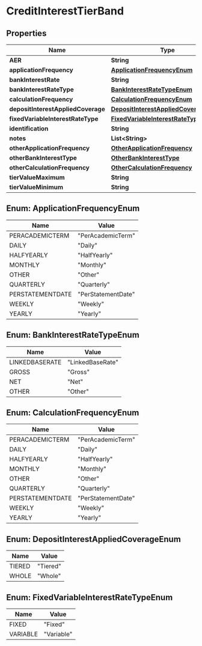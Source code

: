 
# CreditInterestTierBand

## Properties
Name | Type | Description | Notes
------------ | ------------- | ------------- | -------------
**AER** | **String** |  |  [optional]
**applicationFrequency** | [**ApplicationFrequencyEnum**](#ApplicationFrequencyEnum) |  |  [optional]
**bankInterestRate** | **String** |  |  [optional]
**bankInterestRateType** | [**BankInterestRateTypeEnum**](#BankInterestRateTypeEnum) |  |  [optional]
**calculationFrequency** | [**CalculationFrequencyEnum**](#CalculationFrequencyEnum) |  |  [optional]
**depositInterestAppliedCoverage** | [**DepositInterestAppliedCoverageEnum**](#DepositInterestAppliedCoverageEnum) |  |  [optional]
**fixedVariableInterestRateType** | [**FixedVariableInterestRateTypeEnum**](#FixedVariableInterestRateTypeEnum) |  |  [optional]
**identification** | **String** |  |  [optional]
**notes** | **List&lt;String&gt;** |  |  [optional]
**otherApplicationFrequency** | [**OtherApplicationFrequency**](OtherApplicationFrequency.md) |  |  [optional]
**otherBankInterestType** | [**OtherBankInterestType**](OtherBankInterestType.md) |  |  [optional]
**otherCalculationFrequency** | [**OtherCalculationFrequency**](OtherCalculationFrequency.md) |  |  [optional]
**tierValueMaximum** | **String** |  |  [optional]
**tierValueMinimum** | **String** |  |  [optional]


<a name="ApplicationFrequencyEnum"></a>
## Enum: ApplicationFrequencyEnum
Name | Value
---- | -----
PERACADEMICTERM | &quot;PerAcademicTerm&quot;
DAILY | &quot;Daily&quot;
HALFYEARLY | &quot;HalfYearly&quot;
MONTHLY | &quot;Monthly&quot;
OTHER | &quot;Other&quot;
QUARTERLY | &quot;Quarterly&quot;
PERSTATEMENTDATE | &quot;PerStatementDate&quot;
WEEKLY | &quot;Weekly&quot;
YEARLY | &quot;Yearly&quot;


<a name="BankInterestRateTypeEnum"></a>
## Enum: BankInterestRateTypeEnum
Name | Value
---- | -----
LINKEDBASERATE | &quot;LinkedBaseRate&quot;
GROSS | &quot;Gross&quot;
NET | &quot;Net&quot;
OTHER | &quot;Other&quot;


<a name="CalculationFrequencyEnum"></a>
## Enum: CalculationFrequencyEnum
Name | Value
---- | -----
PERACADEMICTERM | &quot;PerAcademicTerm&quot;
DAILY | &quot;Daily&quot;
HALFYEARLY | &quot;HalfYearly&quot;
MONTHLY | &quot;Monthly&quot;
OTHER | &quot;Other&quot;
QUARTERLY | &quot;Quarterly&quot;
PERSTATEMENTDATE | &quot;PerStatementDate&quot;
WEEKLY | &quot;Weekly&quot;
YEARLY | &quot;Yearly&quot;


<a name="DepositInterestAppliedCoverageEnum"></a>
## Enum: DepositInterestAppliedCoverageEnum
Name | Value
---- | -----
TIERED | &quot;Tiered&quot;
WHOLE | &quot;Whole&quot;


<a name="FixedVariableInterestRateTypeEnum"></a>
## Enum: FixedVariableInterestRateTypeEnum
Name | Value
---- | -----
FIXED | &quot;Fixed&quot;
VARIABLE | &quot;Variable&quot;



